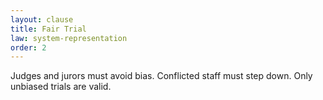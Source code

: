 ```yaml
---
layout: clause
title: Fair Trial
law: system-representation
order: 2
---
```


Judges and jurors must avoid bias. Conflicted staff must step down. Only unbiased trials are valid.